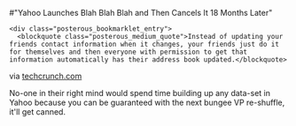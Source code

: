 #"Yahoo Launches Blah Blah Blah and Then Cancels It 18 Months Later"


    <div class="posterous_bookmarklet_entry">
      <blockquote class="posterous_medium_quote">Instead of updating your friends contact information when it changes, your friends just do it for themselves and then everyone with permission to get that information automatically has their address book updated.</blockquote>

<div class="posterous_quote_citation">via <a href="http://techcrunch.com/2010/03/19/yahoo-launches-plaxo-feature-eight-years-later-and-its-still-a-good-idea/">techcrunch.com</a></div>
    <p>No-one in their right mind would spend time building up any data-set in Yahoo because you can be guaranteed with the next bungee VP re-shuffle, it'll get canned.</p></div>
  